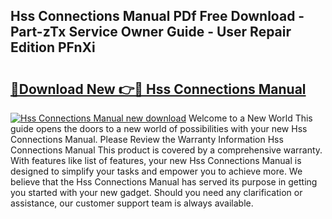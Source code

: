 ## Hss Connections Manual PDf Free Download - Part-zTx Service Owner Guide - User Repair Edition PFnXi

# <h2><a href="http://bc25782.oget.top/?id=Hss+Connections+Manual">🔗Download New 👉🔴 Hss Connections Manual</a></h2>

[![Hss Connections Manual new download](https://i.imgur.com/5g1atiW.png)](http://bc25782.oget.top/?id=Hss+Connections+Manual)
Welcome to a New World This guide opens the doors to a new world of possibilities with your new Hss Connections Manual. Please Review the Warranty Information Hss Connections Manual This product is covered by a comprehensive warranty. With features like list of features, your new Hss Connections Manual is designed to simplify your tasks and empower you to achieve more. We believe that the Hss Connections Manual has served its purpose in getting you started with your new gadget. Should you need any clarification or assistance, our customer support team is always available.
